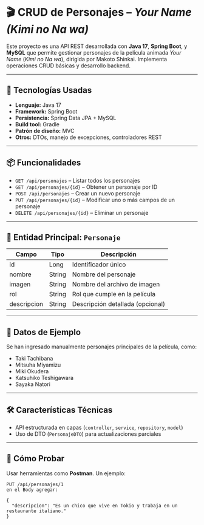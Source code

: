 # 🎬 CRUD de Personajes – *Your Name (Kimi no Na wa)*

Este proyecto es una API REST desarrollada con **Java 17**, **Spring Boot**, y **MySQL** que permite gestionar personajes de la película animada *Your Name* (*Kimi no Na wa*), dirigida por Makoto Shinkai. Implementa operaciones CRUD básicas y desarrollo backend.

---

## 🚀 Tecnologías Usadas

- **Lenguaje:** Java 17  
- **Framework:** Spring Boot  
- **Persistencia:** Spring Data JPA + MySQL  
- **Build tool:** Gradle  
- **Patrón de diseño:** MVC  
- **Otros:** DTOs, manejo de excepciones, controladores REST

---

## 📦 Funcionalidades

- `GET /api/personajes` – Listar todos los personajes  
- `GET /api/personajes/{id}` – Obtener un personaje por ID  
- `POST /api/personajes` – Crear un nuevo personaje  
- `PUT /api/personajes/{id}` – Modificar uno o más campos de un personaje  
- `DELETE /api/personajes/{id}` – Eliminar un personaje

---

## 🧾 Entidad Principal: `Personaje`

| Campo        | Tipo    | Descripción                            |
|--------------|---------|----------------------------------------|
| id           | Long    | Identificador único                    |
| nombre       | String  | Nombre del personaje                   |
| imagen       | String  | Nombre del archivo de imagen           |
| rol          | String  | Rol que cumple en la película          |
| descripcion  | String  | Descripción detallada (opcional)       |

---

## 📘 Datos de Ejemplo

Se han ingresado manualmente personajes principales de la película, como:

- Taki Tachibana  
- Mitsuha Miyamizu  
- Miki Okudera  
- Katsuhiko Teshigawara  
- Sayaka Natori

---

## 🛠️ Características Técnicas

- API estructurada en capas (`controller`, `service`, `repository`, `model`)
- Uso de DTO (`PersonajeDTO`) para actualizaciones parciales

---

## 🧪 Cómo Probar

Usar herramientas como **Postman**. Un ejemplo:

```//http://localhost:8080/api/personajes/
PUT /api/personajes/1
en el Body agregar:

{
  "descripcion": "Es un chico que vive en Tokio y trabaja en un restaurante italiano."
}
